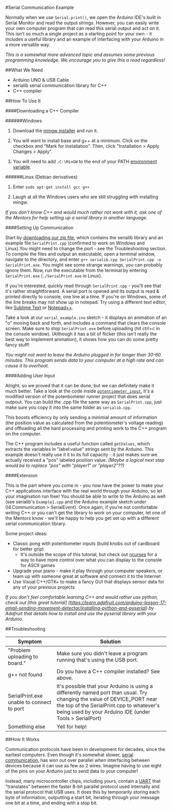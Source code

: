 #Serial Communication Example

Normally when we use `Serial.print()`, we open the Arduino IDE's built in Serial Monitor and read the output 
strings. However, you can easily write your own computer program that can read this serial output and act on it.
This isn't so much a single project as a starting point for your own - it includes a useful library and an
example of interfacing with your Arduino in a more versatile way.

*This is a somewhat more advanced topic and assumes some previous programming knowledge. We encourage you 
to give this a read regardless!*

##What We Need
* Arduino UNO & USB Cable
* serialib serial communication library for C++
* C++ compiler

##How To Use It

####Downloading a C++ Compiler

######Windows

1. Download the [mingw installer](http://sourceforge.net/projects/mingw/files/latest/download?source=files)
and run it. 

2. You will want to install base and g++ at a minimum. Click on the checkbox and "Mark for Installation".
Then, click "Installation > Apply Changes > Apply".

3. You will need to add `;C:\MinGW` to the end of your PATH 
[environment variable](http://www.computerhope.com/issues/ch000549.htm).

######Linux (Debian derivatives)
1. Enter `sudo apt-get install gcc g++`

2. Laugh at all the Windows users who are still struggling with installing mingw.

*If you don't know C++ and would much rather not work with it, ask one of the Mentors for help setting up
a serial library in another language.*

####Setting Up Communication

Start by 
[downloading our zip file](https://github.com/TechRetreat/hardware-learnathon/raw/master/serial_example/serial_example_code.zip),
which contains the serialib library and an example file `SerialPrint.cpp` 
(confirmed to work on Windows and Linux).You might need to change the port - see the Troubleshooting section.
To compile the files and output an executable, open a terminal window, navigate to the directory, and enter 
`g++ serialib.cpp SerialPrint.cpp -o SerialPrint.exe`. You might see some strange warnings, you can probably ignore
them. Now, run the executable from the terminal by entering `SerialPrint.exe` (`./SerialPrint.exe` in Linux).

If you're interested, quickly read through `SerialPrint.cpp` - you'll see that it's rather straightforward.
A serial port is opened and its output is read & printed directly to console, one line at a time.
If you're on Windows, some of the line breaks may not show up in notepad. Try using a different text
editor, like [Sublime Text](http://www.sublimetext.com/) or 
[Notepad++](https://notepad-plus-plus.org/download/v6.8.1.html).

Take a look at our `serial_example.ino` sketch - it displays an animation of an "o" moving back and forth,
and includes a command that clears the console screen. Make sure to stop `SerialPrint.exe` before uploading (hit
ctrl+c in the console window). (Although it has a bit of flicker (this isn't really the best way to implement
animation), it shows how you can do some pretty fancy stuff!

*You might not want to leave the Arduino plugged in for longer than 30-60 minutes. This program sends data
to your computer at a high rate and can cause it to overheat.*

####Adding User Input

Alright, so we proved that it can be done, but we can definitely make it much better.
Take a look at the code inside [`potentiometer_input`](potentiometer_input/), it's a modified version of
the potentiometer runner project that does serial outpout. You can build the .cpp
file the same way as `SerialPrint.cpp`, just make sure you copy it into the same folder as `serialib.cpp`.

This boosts efficiency by only sending a minimial amount of information (the position value as calculated
from the potentiometer's voltage reading) and offloading all the hard processing and printing work to the C++ 
program on the computer.

The C++ program includes a useful function called `getValues`, which extracts the variables in "label:value"
strings sent by the Arduino.
This example doesn't really  use it it to its full capacity - it just makes sure we actually received a "pos"
labeled position value. *(Maybe a logical next step would be to replace "pos" with "player1" or "player2"??)*

####Extension

This is the part where you come in - you now have the power to make your C++ applications interface with the
real world through your Arduino, so let your imagination run free! You should be able to write 
to the Arduino as well (see serialib's `Example1.cpp` and the Arduino example sketch under 
04.Communication > SerialEvent). Once again, if you're not comfortable writing C++ or you can't 
get the library to work on your computer, let one of the Mentors know - we'll be happy to help you get set 
up with a different serial communication library.

Some project ideas:
* Classic pong with potentiometer inputs (build knobs out of cardboard for better grip)
  * It's outside the scope of this tutorial, but check out 
    [ncurses](http://tldp.org/HOWTO/NCURSES-Programming-HOWTO/) for a way to have more control over
    what you can display to the console for ASCII games
* Upgrade your piano - make it play through your computer speakers, or team up with someone great at 
software and connect it to the Internet
* Use Visual C++/GTK+ to make a fancy GUI that displays sensor data for any of your previous projects

*If you don't feel comfortable learning C++ and would rather use python, check out [this great tutorial]
(https://learn.adafruit.com/arduino-lesson-17-email-sending-movement-detector/installing-python-and-pyserial)
by Adafruit that details how to install and use the pyserial library with your Arduino.*

##Troubleshooting

| Symptom          | Solution |
| --------         |--------- |
| "Problem uploading to board." | Make sure you didn't leave a program running that's using the USB port. |
| g++ not found | Do you have a C++ compiler installed? See above. |
| SerialPrint.exe unable to connect to port | It's possible that your Arduino is using a differently named port than usual. Try changing the value of DEVICE_PORT near the top of the SerialPrint.cpp to whatever's being used by your Arduino IDE (under Tools > SerialPort) |
| Something else | Yell for help! |

##How It Works

Communication protocols have been in development for decades, since the earliest computers. 
Even though it's somewhat slower,
[serial communication](https://learn.sparkfun.com/tutorials/serial-communication),
has won out over parallel when interfacing between devices because it can use as few as 2 wires. Imagine 
having to use eight of the pins on your Arduino just to send data to your computer!

Instead, many microcontroller chips, including yours, contain a 
[UART](https://en.wikipedia.org/wiki/Universal_asynchronous_receiver/transmitter) that "translates" between
the faster 8-bit parallel protocol used internally and the serial protocol that USB uses. It does this by
temporarily storing each byte of information, outputting a start bit, iterating through your message one bit at a 
time, and ending with a stop bit.
